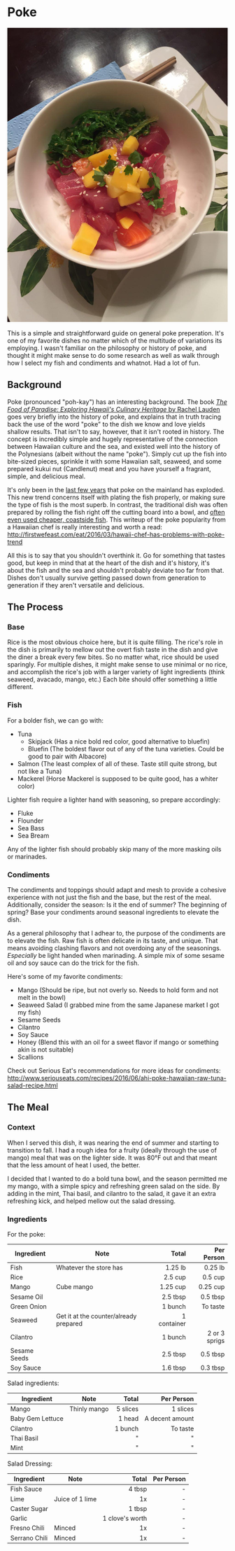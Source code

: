 # Poke

![Poke](img/poke.jpg)

This is a simple and straightforward guide on general poke preperation. It's one of my favorite dishes no matter which of the multitude of variations its employing. I wasn't familiar on the philosophy or history of poke, and thought it might make sense to do some research as well as walk through how I select my fish and condiments and whatnot. Had a lot of fun.

## Background

Poke (pronounced "poh-kay") has an interesting background. The book [*The Food of Paradise: Exploring Hawaii's Culinary Heritage* by Rachel Lauden](https://play.google.com/store/books/details?id=ZnsTxepydfQC) goes very briefly into the history of poke, and explains that in truth tracing back the use of the word "poke" to the dish we know and love yields shallow results. That isn't to say, however, that it isn't rooted in history. The concept is incredibly simple and hugely representative of the connection between Hawaiian culture and the sea, and existed well into the history of the Polynesians (albeit without the name "poke"). Simply cut up the fish into bite-sized pieces, sprinkle it with some Hawaiian salt, seaweed, and some prepared kukui nut (Candlenut) meat and you have yourself a fragrant, simple, and delicious meal. 

It's only been in the [last few years](https://en.wikipedia.org/wiki/Poke_(fish_salad)#History) that poke on the mainland has exploded. This new trend concerns itself with plating the fish properly, or making sure the type of fish is the most superb. In contrast, the traditional dish was often prepared by rolling the fish right off the cutting board into a bowl, and [often even used cheaper, coastside fish](http://firstwefeast.com/eat/2016/03/hawaii-chef-has-problems-with-poke-trend). This writeup of the poke popularity from a Hawaiian chef is really interesting and worth a read: http://firstwefeast.com/eat/2016/03/hawaii-chef-has-problems-with-poke-trend

All this is to say that you shouldn't overthink it. Go for something that tastes good, but keep in mind that at the heart of the dish and it's history, it's about the fish and the sea and shouldn't probably deviate too far from that. Dishes don't usually survive getting passed down from generation to generation if they aren't versatile and delicious.

## The Process

### Base

Rice is the most obvious choice here, but it is quite filling. The rice's role in the dish is primarily to mellow out the overt fish taste in the dish and give the diner a break every few bites. So no matter what, rice should be used sparingly. For multiple dishes, it might make sense to use minimal or no rice, and accomplish the rice's job with a larger variety of light ingredients (think seaweed, avacado, mango, etc.) Each bite should offer something a little different. 

### Fish

For a bolder fish, we can go with:
- Tuna
    - Skipjack (Has a nice bold red color, good alternative to bluefin) 
    - Bluefin (The boldest flavor out of any of the tuna varieties. Could be good to pair with Albacore)
- Salmon (The least complex of all of these. Taste still quite strong, but not like a Tuna)
- Mackerel (Horse Mackerel is supposed to be quite good, has a whiter color)

Lighter fish require a lighter hand with seasoning, so prepare accordingly:
- Fluke
- Flounder
- Sea Bass
- Sea Bream

Any of the lighter fish should probably skip many of the more masking oils or marinades. 

### Condiments

The condiments and toppings should adapt and mesh to provide a cohesive experience with not just the fish and the base, but the rest of the meal. Additionally, consider the season: Is it the end of summer? The beginning of spring? Base your condiments around seasonal ingredients to elevate the dish. 

As a general philosophy that I adhear to, the purpose of the condiments are to elevate the fish. Raw fish is often delicate in its taste, and unique. That means avoiding clashing flavors and not overdoing any of the seasonings. _Especially_ be light handed when marinading. A simple mix of some sesame oil and soy sauce can do the trick for the fish.

Here's some of my favorite condiments:
- Mango (Should be ripe, but not overly so. Needs to hold form and not melt in the bowl)
- Seaweed Salad (I grabbed mine from the same Japanese market I got my fish)
- Sesame Seeds
- Cilantro
- Soy Sauce
- Honey (Blend this with an oil for a sweet flavor if mango or something akin is not suitable)
- Scallions

Check out Serious Eat's recommendations for more ideas for condiments: http://www.seriouseats.com/recipes/2016/06/ahi-poke-hawaiian-raw-tuna-salad-recipe.html

## The Meal

### Context

When I served this dish, it was nearing the end of summer and starting to transition to fall. I had a rough idea for a fruity (ideally through the use of mango) meal that was on the lighter side. It was 80°F out and that meant that the less amount of heat I used, the better. 

I decided that I wanted to do a bold tuna bowl, and the season permitted me my mango, with a simple spicy and refreshing green salad on the side. By adding in the mint, Thai basil, and cilantro to the salad, it gave it an extra refreshing kick, and helped mellow out the salad dressing.

### Ingredients

For the poke:  

| Ingredient | Note | Total | Per Person |
| ---------- | ---- | -----:| ----------:|
| Fish | Whatever the store has | 1.25 lb| 0.25 lb |
| Rice | | 2.5 cup | 0.5 cup |
| Mango | Cube mango | 1.25 cup | 0.25 cup |
| Sesame Oil | | 2.5 tbsp | 0.5 tbsp |
| Green Onion | | 1 bunch | To taste |
| Seaweed | Get it at the counter/already prepared | 1 container |
| Cilantro | | 1 bunch | 2 or 3 sprigs |
| Sesame Seeds | | 2.5 tbsp | 0.5 tbsp |
| Soy Sauce | | 1.6 tbsp | 0.3 tbsp |

Salad ingredients:  

| Ingredient | Note | Total | Per Person |
| ---------- | ---- | -----:| ----------:|
| Mango | Thinly mango | 5 slices | 1 slices |
| Baby Gem Lettuce | | 1 head | A decent amount |
| Cilantro | | 1 bunch | To taste |
| Thai Basil | | " | " |
| Mint | | " | " |

Salad Dressing:

| Ingredient | Note | Total | Per Person |
| ---------- | ---- | -----:| ----------:|
| Fish Sauce | | 4 tbsp | - |
| Lime | Juice of 1 lime | 1x | - |
| Caster Sugar | | 1 tbsp | - |
| Garlic | | 1 clove's worth | - |
| Fresno Chili | Minced | 1x | - |
| Serrano Chili | Minced | 1x | - |
